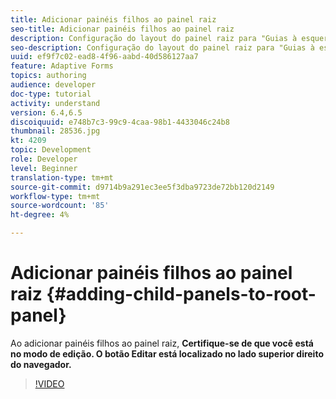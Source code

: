 ```yaml
---
title: Adicionar painéis filhos ao painel raiz
seo-title: Adicionar painéis filhos ao painel raiz
description: Configuração do layout do painel raiz para "Guias à esquerda" e adição de painéis filhos ao painel raiz.
seo-description: Configuração do layout do painel raiz para "Guias à esquerda" e adição de painéis filhos ao painel raiz.
uuid: ef9f7c02-ead8-4f96-aabd-40d586127aa7
feature: Adaptive Forms
topics: authoring
audience: developer
doc-type: tutorial
activity: understand
version: 6.4,6.5
discoiquuid: e748b7c3-99c9-4caa-98b1-4433046c24b8
thumbnail: 28536.jpg
kt: 4209
topic: Development
role: Developer
level: Beginner
translation-type: tm+mt
source-git-commit: d9714b9a291ec3ee5f3dba9723de72bb120d2149
workflow-type: tm+mt
source-wordcount: '85'
ht-degree: 4%

---
```



# Adicionar painéis filhos ao painel raiz {#adding-child-panels-to-root-panel}

Ao adicionar painéis filhos ao painel raiz, **Certifique-se de que você está no modo de edição. O botão Editar está localizado no lado superior direito do navegador.**


>[!VIDEO](https://video.tv.adobe.com/v/28536?quality=9&learn=on)

